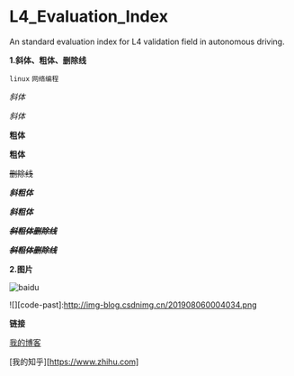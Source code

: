 # L4_Evaluation_Index
An standard evaluation index for L4  validation field in autonomous driving.

**1.斜体、粗体、删除线**  

`linux` `网络编程`

*斜体*

_斜体_

**粗体**

__粗体__

~~删除线~~

***斜粗体***

___斜粗体___

***~~斜粗体删除线~~***

~~***斜粗体删除线***~~

__2.图片__

![baidu](http://www.baidu.com/img/bdlogo.gif "百度logo")

![][code-past]:http://img-blog.csdnimg.cn/201908060004034.png

**链接**

[我的博客](http://blog.csdn.net/guodongxiaren "悬停显示")

[我的知乎][https://www.zhihu.com]
